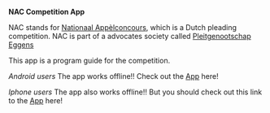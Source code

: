 **NAC Competition App**

NAC stands for [Nationaal Appèlconcours](https://www.pleitwedstrijd.nl/), which is a Dutch pleading competition. NAC is part of a advocates society called [Pleitgenootschap Eggens](https://www.pleitgenootschap-eggens.nl/)

This app is a program guide for the competition.

*Android users*
The app works offline!!
Check out the [App](https://antonderegt.github.io/nac/) here!

*Iphone users*
The app also works offline!!
But you should check out this link to the [App](https://nac.surge.sh/) here!
